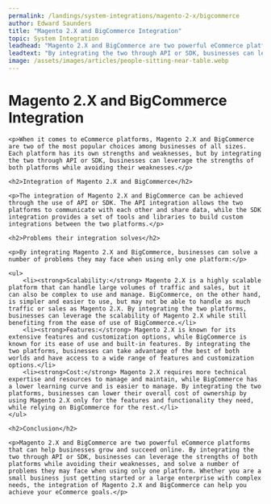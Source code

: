 ```yaml
---
permalink: /landings/system-integrations/magento-2-x/bigcommerce
author: Edward Saunders
title: "Magento 2.X and BigCommerce Integration"
topic: System Integration
leadhead: "Magento 2.X and BigCommerce are two powerful eCommerce platforms that can help businesses grow and succeed online"
leadtext: "By integrating the two through API or SDK, businesses can leverage the strengths of both platforms while avoiding their weaknesses, and solve a number of problems they may face when using only one platform. Whether you are a small business just getting started or a large enterprise with complex needs, the integration of Magento 2.X and BigCommerce can help you achieve your eCommerce goals."
image: /assets/images/articles/people-sitting-near-table.webp
---
```

<div class="arttext">    <h1>Magento 2.X and BigCommerce Integration</h1>

    <p>When it comes to eCommerce platforms, Magento 2.X and BigCommerce are two of the most popular choices among businesses of all sizes. Each platform has its own strengths and weaknesses, but by integrating the two through API or SDK, businesses can leverage the strengths of both platforms while avoiding their weaknesses.</p>

    <h2>Integration of Magento 2.X and BigCommerce</h2>

    <p>The integration of Magento 2.X and BigCommerce can be achieved through the use of API or SDK. The API integration allows the two platforms to communicate with each other and share data, while the SDK integration provides a set of tools and libraries to build custom integrations between the two platforms.</p>

    <h2>Problems their integration solves</h2>

    <p>By integrating Magento 2.X and BigCommerce, businesses can solve a number of problems they may face when using only one platform:</p>

    <ul>
        <li><strong>Scalability:</strong> Magento 2.X is a highly scalable platform that can handle large volumes of traffic and sales, but it can also be complex to use and manage. BigCommerce, on the other hand, is simpler and easier to use, but may not be able to handle as much traffic or sales as Magento 2.X. By integrating the two platforms, businesses can leverage the scalability of Magento 2.X while still benefiting from the ease of use of BigCommerce.</li>
        <li><strong>Features:</strong> Magento 2.X is known for its extensive features and customization options, while BigCommerce is known for its ease of use and built-in features. By integrating the two platforms, businesses can take advantage of the best of both worlds and have access to a wide range of features and customization options.</li>
        <li><strong>Cost:</strong> Magento 2.X requires more technical expertise and resources to manage and maintain, while BigCommerce has a lower learning curve and is easier to manage. By integrating the two platforms, businesses can lower their overall cost of ownership by using Magento 2.X only for the features and functionality they need, while relying on BigCommerce for the rest.</li>
    </ul>

    <h2>Conclusion</h2>

    <p>Magento 2.X and BigCommerce are two powerful eCommerce platforms that can help businesses grow and succeed online. By integrating the two through API or SDK, businesses can leverage the strengths of both platforms while avoiding their weaknesses, and solve a number of problems they may face when using only one platform. Whether you are a small business just getting started or a large enterprise with complex needs, the integration of Magento 2.X and BigCommerce can help you achieve your eCommerce goals.</p>
</div>